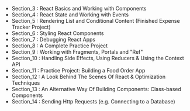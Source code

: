 - Section_3 : React Basics and Working with Components
- Section_4 : React State and Working with Events
- Section_5 : Rendering List and Conditional Content (Finished Expense Tracker Project)
- Section_6 : Styling React Components
- Section_7 : Debugging React Apps
- Section_8 : A Complete Practice Project
- Section_9 : Working with Fragments, Portals and "Ref"
- Section_10 : Handling Side Effects, Using Reducers & Using the Context API
- Section_11 : Practice Project: Building a Food Order App
- Section_12 : A Look Behind The Scenes Of React & Optimization Techniques
- Section_13 : An Alternative Way Of Building Components: Class-based Components
- Section_14 : Sending Http Requests (e.g. Connecting to a Database)
